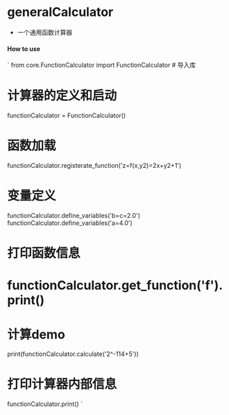 # generalCalculator
- 一个通用函数计算器

#### How to use
`
  from core.FunctionCalculator import FunctionCalculator # 导入库

  # 计算器的定义和启动
  functionCalculator = FunctionCalculator()

  # 函数加载
  functionCalculator.registerate_function('z=f(x,y2)=2x+y2+1')

  # 变量定义
  functionCalculator.define_variables('b=c=2.0')
  functionCalculator.define_variables('a=4.0')

  # 打印函数信息
  # functionCalculator.get_function('f').print()

  # 计算demo
  print(functionCalculator.calculate('2^-114+5'))

  # 打印计算器内部信息
  functionCalculator.print()
`
